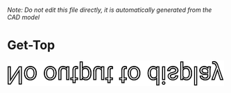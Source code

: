 ###### Note: Do not edit this file directly, it is automatically generated from the CAD model

# Get-Top

![](/project.svg)



 

